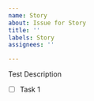 ```yaml
---
name: Story
about: Issue for Story
title: ''
labels: Story
assignees: ''

---
```


Test Description

- [ ] Task 1

